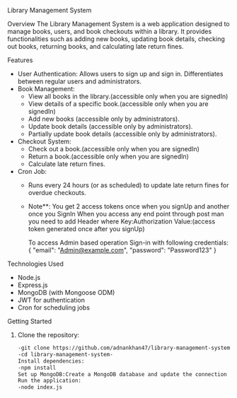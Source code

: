 Library Management System

Overview
The Library Management System is a web application designed to manage books, users, and book checkouts within a library. 
It provides functionalities such as adding new books, updating book details, checking out books, returning books, and calculating late return fines.

Features
- User Authentication: Allows users to sign up and sign in. Differentiates between regular users and administrators.
- Book Management:
  - View all books in the library.(accessible only when you are signedIn)
  - View details of a specific book.(accessible only when you are signedIn)
  - Add new books (accessible only by administrators).
  - Update book details (accessible only by administrators).
  - Partially update book details (accessible only by administrators).
- Checkout System:
  - Check out a book.(accessible only when you are signedIn)
  - Return a book.(accessible only when you are signedIn)
  - Calculate late return fines.
- Cron Job:
  - Runs every 24 hours (or as scheduled) to update late return fines for overdue checkouts.
  - Note**: You get 2 access tokens once when you  signUp and another once you SignIn
    When you access any end point through post man you need to add Header where 
    Key:Authorization
    Value:(access token generated  once after you signUp)


    To access Admin based operation Sign-in with following credentials:
     {
        "email": "Admin@example.com",
        "password": "Password123"
    }


 Technologies Used
- Node.js
- Express.js
- MongoDB (with Mongoose ODM)
- JWT for authentication
- Cron for scheduling jobs

 Getting Started
1. Clone the repository:
   ```bash
   -git clone https://github.com/adnankhan47/library-management-system-.git
   -cd library-management-system-
   Install dependencies:
   -npm install
   Set up MongoDB:Create a MongoDB database and update the connection string in app.js.
   Run the application:
   -node index.js
